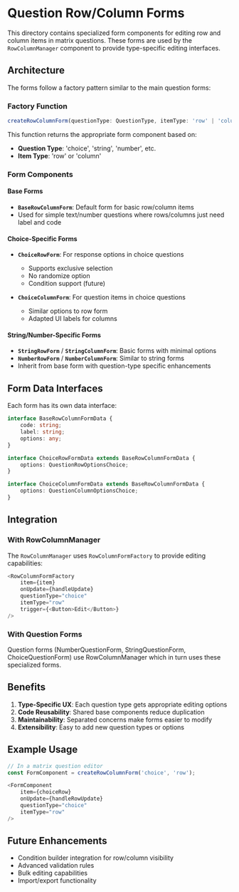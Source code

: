 # Question Row/Column Forms

This directory contains specialized form components for editing row and column items in matrix questions. These forms are used by the `RowColumnManager` component to provide type-specific editing interfaces.

## Architecture

The forms follow a factory pattern similar to the main question forms:

### Factory Function
```typescript
createRowColumnForm(questionType: QuestionType, itemType: 'row' | 'column')
```

This function returns the appropriate form component based on:
- **Question Type**: 'choice', 'string', 'number', etc.
- **Item Type**: 'row' or 'column'

### Form Components

#### Base Forms
- **`BaseRowColumnForm`**: Default form for basic row/column items
- Used for simple text/number questions where rows/columns just need label and code

#### Choice-Specific Forms
- **`ChoiceRowForm`**: For response options in choice questions
  - Supports exclusive selection
  - No randomize option
  - Condition support (future)
  
- **`ChoiceColumnForm`**: For question items in choice questions
  - Similar options to row form
  - Adapted UI labels for columns

#### String/Number-Specific Forms
- **`StringRowForm`** / **`StringColumnForm`**: Basic forms with minimal options
- **`NumberRowForm`** / **`NumberColumnForm`**: Similar to string forms
- Inherit from base form with question-type specific enhancements

## Form Data Interfaces

Each form has its own data interface:

```typescript
interface BaseRowColumnFormData {
    code: string;
    label: string;
    options: any;
}

interface ChoiceRowFormData extends BaseRowColumnFormData {
    options: QuestionRowOptionsChoice;
}

interface ChoiceColumnFormData extends BaseRowColumnFormData {
    options: QuestionColumnOptionsChoice;
}
```

## Integration

### With RowColumnManager
The `RowColumnManager` uses `RowColumnFormFactory` to provide editing capabilities:

```typescript
<RowColumnFormFactory
    item={item}
    onUpdate={handleUpdate}
    questionType="choice"
    itemType="row"
    trigger={<Button>Edit</Button>}
/>
```

### With Question Forms
Question forms (NumberQuestionForm, StringQuestionForm, ChoiceQuestionForm) use RowColumnManager which in turn uses these specialized forms.

## Benefits

1. **Type-Specific UX**: Each question type gets appropriate editing options
2. **Code Reusability**: Shared base components reduce duplication
3. **Maintainability**: Separated concerns make forms easier to modify
4. **Extensibility**: Easy to add new question types or options

## Example Usage

```typescript
// In a matrix question editor
const FormComponent = createRowColumnForm('choice', 'row');

<FormComponent
    item={choiceRow}
    onUpdate={handleRowUpdate}
    questionType="choice"
    itemType="row"
/>
```

## Future Enhancements

- Condition builder integration for row/column visibility
- Advanced validation rules
- Bulk editing capabilities
- Import/export functionality
